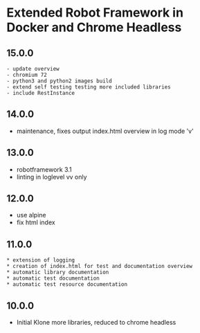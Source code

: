 # Extended Robot Framework in Docker and Chrome Headless 
 
## 15.0.0

    - update overview
    - chromium 72
    - python3 and python2 images build
    - extend self testing testing more included libraries
    - include RestInstance

## 14.0.0
 - maintenance, fixes output index.html overview in log mode 'v'

## 13.0.0
 - robotframework 3.1
 - linting in loglevel vv only
 
## 12.0.0
  - use alpine
  - fix html index

## 11.0.0
	* extension of logging
	* creation of index.html for test and documentation overview
	* automatic library documentation
	* automatic test documentation
	* automatic test resource documentation
	
## 10.0.0
 * Initial Klone more libraries, reduced to chrome headless
                                           
[unreleased]: https://github.com/trifox/docker-robot-framework/compare/14.0.0...trifox:develop
[14.0.0]: https://github.com/trifox/docker-robot-framework/compare/13.0.0...trifox:14.0.0
[13.0.0]: https://github.com/trifox/docker-robot-framework/compare/12.0.0...trifox:13.0.0
[12.0.0]: https://github.com/trifox/docker-robot-framework/compare/11.0.0...trifox:12.0.0
[11.0.0]: https://github.com/trifox/docker-robot-framework/compare/10.0.0...trifox:11.0.0
[10.0.0]: https://github.com/trifox/docker-robot-framework/tree/10.0.0
